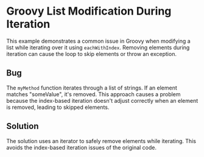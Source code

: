 # Groovy List Modification During Iteration

This example demonstrates a common issue in Groovy when modifying a list while iterating over it using `eachWithIndex`. Removing elements during iteration can cause the loop to skip elements or throw an exception.

## Bug
The `myMethod` function iterates through a list of strings. If an element matches "someValue", it's removed. This approach causes a problem because the index-based iteration doesn't adjust correctly when an element is removed, leading to skipped elements.

## Solution
The solution uses an iterator to safely remove elements while iterating. This avoids the index-based iteration issues of the original code.